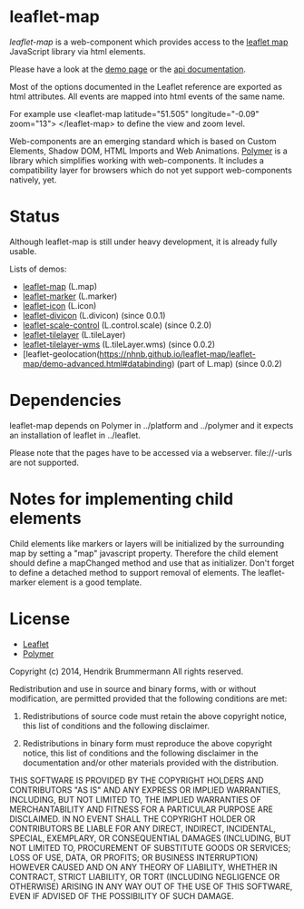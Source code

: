 leaflet-map
===========

*leaflet-map* is a web-component which provides access to the [leaflet map](http://leafletjs.com) 
JavaScript library via html elements.

Please have a look at the [demo page](https://nhnb.github.io/leaflet-map/leaflet-map/demo.html) or the [api documentation](https://nhnb.github.io/leaflet-map/doc.html).

Most of the options documented in the Leaflet reference are exported as html attributes. 
All events are mapped into html events of the same name.</p>
For example use &lt;leaflet-map latitude="51.505" longitude="-0.09" zoom="13"&gt; &lt;/leaflet-map&gt; 
to define the view and zoom level.


Web-components are an emerging standard which is based on Custom Elements, Shadow DOM, HTML Imports and Web Animations.
[Polymer](http://www.polymer-project.org/docs/start/tutorial/intro.html) is a library which simplifies working with web-components. It includes a compatibility layer for browsers which
do not yet support web-components natively, yet.


Status
======

Although leaflet-map is still under heavy development, it is already fully usable.

Lists of demos: 

* [leaflet-map](https://nhnb.github.io/leaflet-map/leaflet-map/demo.html#view) (L.map)
* [leaflet-marker](https://nhnb.github.io/leaflet-map/leaflet-map/demo.html#marker) (L.marker)
* [leaflet-icon](https://nhnb.github.io/leaflet-map/leaflet-map/demo.html#icon) (L.icon)
* [leaflet-divicon](https://nhnb.github.io/leaflet-map/leaflet-map/demo.html#icon) (L.divicon) (since 0.0.1)
* [leaflet-scale-control](https://nhnb.github.io/leaflet-map/leaflet-map/demo.html#scale) (L.control.scale) (since 0.2.0)
* [leaflet-tilelayer](https://nhnb.github.io/leaflet-map/leaflet-map/demo.html#tilelayer) (L.tileLayer)
* [leaflet-tilelayer-wms](https://nhnb.github.io/leaflet-map/leaflet-map/demo.html#layerwms) (L.tileLayer.wms)  (since 0.0.2)
* [leaflet-geolocation(https://nhnb.github.io/leaflet-map/leaflet-map/demo-advanced.html#databinding) (part of L.map) (since 0.0.2)


Dependencies
============

leaflet-map depends on Polymer in ../platform and ../polymer and it expects an installation of leaflet in ../leaflet.

Please note that the pages have to be accessed via a webserver. file://-urls are not supported.


Notes for implementing child elements
=====================================

Child elements like markers or layers will be initialized by the surrounding map by setting a "map" javascript property.
Therefore the child element should define a mapChanged method and use that as initializer. 
Don't forget to define a detached method to support removal of elements. The leaflet-marker element is a good template.  


License
=======

* [Leaflet](https://github.com/Leaflet/Leaflet/blob/master/LICENSE)
* [Polymer](https://github.com/polymer/polymer/blob/master/LICENSE)


Copyright (c) 2014, Hendrik Brummermann
All rights reserved.

Redistribution and use in source and binary forms, with or without modification, are
permitted provided that the following conditions are met:

   1. Redistributions of source code must retain the above copyright notice, this list of
      conditions and the following disclaimer.

   2. Redistributions in binary form must reproduce the above copyright notice, this list
      of conditions and the following disclaimer in the documentation and/or other materials
      provided with the distribution.

THIS SOFTWARE IS PROVIDED BY THE COPYRIGHT HOLDERS AND CONTRIBUTORS "AS IS" AND ANY
EXPRESS OR IMPLIED WARRANTIES, INCLUDING, BUT NOT LIMITED TO, THE IMPLIED WARRANTIES OF
MERCHANTABILITY AND FITNESS FOR A PARTICULAR PURPOSE ARE DISCLAIMED. IN NO EVENT SHALL THE
COPYRIGHT HOLDER OR CONTRIBUTORS BE LIABLE FOR ANY DIRECT, INDIRECT, INCIDENTAL, SPECIAL,
EXEMPLARY, OR CONSEQUENTIAL DAMAGES (INCLUDING, BUT NOT LIMITED TO, PROCUREMENT OF
SUBSTITUTE GOODS OR SERVICES; LOSS OF USE, DATA, OR PROFITS; OR BUSINESS INTERRUPTION)
HOWEVER CAUSED AND ON ANY THEORY OF LIABILITY, WHETHER IN CONTRACT, STRICT LIABILITY, OR
TORT (INCLUDING NEGLIGENCE OR OTHERWISE) ARISING IN ANY WAY OUT OF THE USE OF THIS
SOFTWARE, EVEN IF ADVISED OF THE POSSIBILITY OF SUCH DAMAGE.

